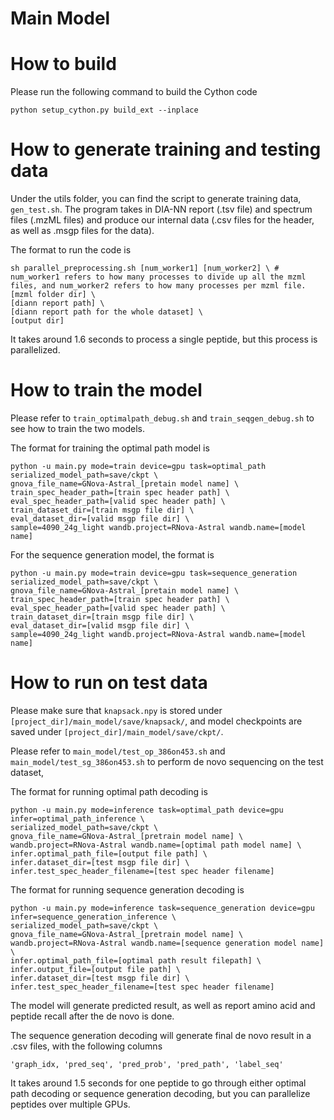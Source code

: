 # Main Model

# How to build
Please run the following command to build the Cython code

``python setup_cython.py build_ext --inplace``

# How to generate training and testing data

Under the utils folder, you can find the script to generate training data, ``gen_test.sh``. The program takes in DIA-NN report (.tsv file) and spectrum files (.mzML files) and produce our internal data (.csv files for the header, as well as .msgp files for the data).

The format to run the code is 

```
sh parallel_preprocessing.sh [num_worker1] [num_worker2] \ # num_worker1 refers to how many processes to divide up all the mzml files, and num_worker2 refers to how many processes per mzml file.
[mzml folder dir] \
[diann report path] \
[diann report path for the whole dataset] \
[output dir]
```

It takes around 1.6 seconds to process a single peptide, but this process is parallelized.

# How to train the model

Please refer to ``train_optimalpath_debug.sh`` and ``train_seqgen_debug.sh`` to see how to train the two models. 

The format for training the optimal path model is
```
python -u main.py mode=train device=gpu task=optimal_path serialized_model_path=save/ckpt \
gnova_file_name=GNova-Astral_[pretain model name] \
train_spec_header_path=[train spec header path] \
eval_spec_header_path=[valid spec header path] \
train_dataset_dir=[train msgp file dir] \
eval_dataset_dir=[valid msgp file dir] \
sample=4090_24g_light wandb.project=RNova-Astral wandb.name=[model name]
```

For the sequence generation model, the format is
```
python -u main.py mode=train device=gpu task=sequence_generation serialized_model_path=save/ckpt \
gnova_file_name=GNova-Astral_[pretain model name] \
train_spec_header_path=[train spec header path] \
eval_spec_header_path=[valid spec header path] \
train_dataset_dir=[train msgp file dir] \
eval_dataset_dir=[valid msgp file dir] \
sample=4090_24g_light wandb.project=RNova-Astral wandb.name=[model name]
```

# How to run on test data

Please make sure that ``knapsack.npy`` is stored under ``[project_dir]/main_model/save/knapsack/``, and model checkpoints are saved under ``[project_dir]/main_model/save/ckpt/``.

Please refer to 
``
main_model/test_op_386on453.sh
``
and
``
main_model/test_sg_386on453.sh
``
to perform de novo sequencing on the test dataset,

The format for running optimal path decoding is 
```
python -u main.py mode=inference task=optimal_path device=gpu infer=optimal_path_inference \
serialized_model_path=save/ckpt \
gnova_file_name=GNova-Astral_[pretrain model name] \
wandb.project=RNova-Astral wandb.name=[optimal path model name] \
infer.optimal_path_file=[output file path] \
infer.dataset_dir=[test msgp file dir] \
infer.test_spec_header_filename=[test spec header filename]
```

The format for running sequence generation decoding is
```
python -u main.py mode=inference task=sequence_generation device=gpu infer=sequence_generation_inference \
serialized_model_path=save/ckpt \
gnova_file_name=GNova-Astral_[pretrain model name] \
wandb.project=RNova-Astral wandb.name=[sequence generation model name] \
infer.optimal_path_file=[optimal path result filepath] \
infer.output_file=[output file path] \
infer.dataset_dir=[test msgp file dir] \
infer.test_spec_header_filename=[test spec header filename]
```

The model will generate predicted result, as well as report amino acid and peptide recall after the de novo is done.

The sequence generation decoding will generate final de novo result in a .csv files, with the following columns
```
'graph_idx, 'pred_seq', 'pred_prob', 'pred_path', 'label_seq'
```

It takes around 1.5 seconds for one peptide to go through either optimal path decoding or sequence generation decoding, but you can parallelize peptides over multiple GPUs.